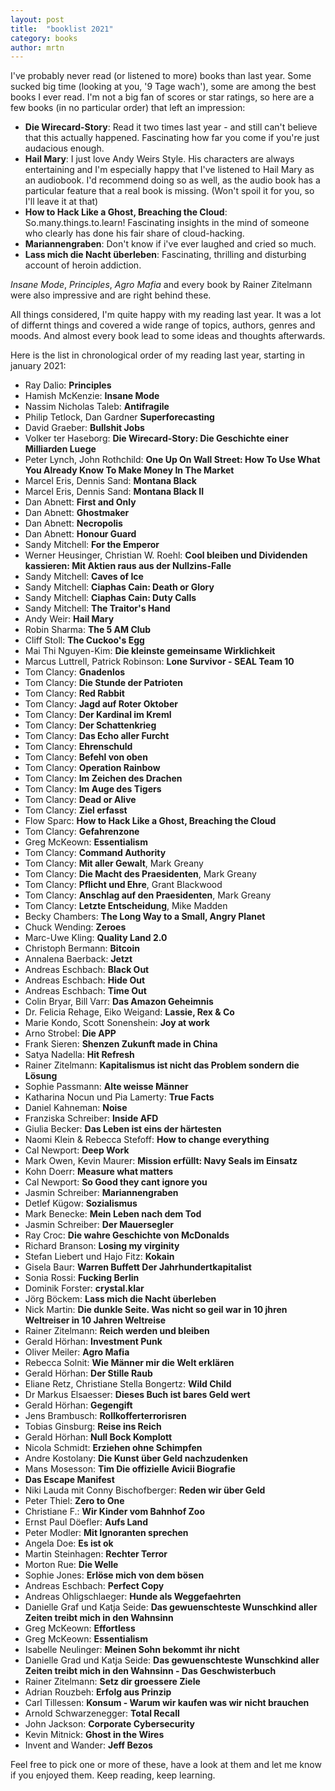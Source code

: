 ```yaml
---
layout: post
title:  "booklist 2021"
category: books
author: mrtn
---
```


I've probably never read (or listened to more) books than last year. Some sucked big time (looking at you, '9 Tage wach'), some are among the best books I ever read. I'm not a big fan of scores or star ratings, so here are a few books (in no particular order) that left an impression: 

- **Die Wirecard-Story**: Read it two times last year - and still can't believe that this actually happened. Fascinating how far you come if you're just audacious enough. 
- **Hail Mary**: I just love Andy Weirs Style. His characters are always entertaining and I'm especially happy that I've listened to Hail Mary as an audiobook. I'd recommend doing so as well, as the audio book has a particular feature that a real book is missing. (Won't spoil it for you, so I'll leave it at that)
- **How to Hack Like a Ghost, Breaching the Cloud**: So.many.things.to.learn! Fascinating insights in the mind of someone who clearly has done his fair share of cloud-hacking. 
- **Mariannengraben**: Don't know if i've ever laughed and cried so much. 
- **Lass mich die Nacht überleben**: Fascinating, thrilling and disturbing account of heroin addiction. 
 
*Insane Mode*, *Principles*, *Agro Mafia* and every book by Rainer Zitelmann were also impressive and are right behind these. 


All things considered, I'm quite happy with my reading last year. It was a lot of differnt things and covered a wide range of topics, authors, genres and moods. And almost every book lead to some ideas and thoughts afterwards. 

Here is the list in chronological order of my reading last year, starting in january 2021: 
 

- Ray Dalio: **Principles**
- Hamish McKenzie: **Insane Mode**
- Nassim Nicholas Taleb: **Antifragile**
- Philip Tetlock, Dan Gardner **Superforecasting**
- David Graeber: **Bullshit Jobs**
- Volker ter Haseborg: **Die Wirecard-Story: Die Geschichte einer Milliarden Luege**
- Peter Lynch, John Rothchild: **One Up On Wall Street: How To Use What You Already Know To Make Money In The Market**
- Marcel Eris, Dennis Sand: **Montana Black**
- Marcel Eris, Dennis Sand: **Montana Black II**
- Dan Abnett: **First and Only**
- Dan Abnett: **Ghostmaker**
- Dan Abnett: **Necropolis**
- Dan Abnett: **Honour Guard**
- Sandy Mitchell: **For the Emperor**
- Werner Heusinger, Christian W. Roehl: **Cool bleiben und Dividenden kassieren: Mit Aktien raus aus der Nullzins-Falle**
- Sandy Mitchell: **Caves of Ice**
- Sandy Mitchell: **Ciaphas Cain: Death or Glory**
- Sandy Mitchell: **Ciaphas Cain: Duty Calls**
- Sandy Mitchell: **The Traitor's Hand**
- Andy Weir: **Hail Mary**
- Robin Sharma: **The 5 AM Club**
- Cliff Stoll: **The Cuckoo's Egg**
- Mai Thi Nguyen-Kim: **Die kleinste gemeinsame Wirklichkeit**
- Marcus Luttrell, Patrick Robinson: **Lone Survivor - SEAL Team 10**
- Tom Clancy: **Gnadenlos**
- Tom Clancy: **Die Stunde der Patrioten**
- Tom Clancy: **Red Rabbit**
- Tom Clancy: **Jagd auf Roter Oktober**
- Tom Clancy: **Der Kardinal im Kreml**
- Tom Clancy: **Der Schattenkrieg**
- Tom Clancy: **Das Echo aller Furcht**
- Tom Clancy: **Ehrenschuld**
- Tom Clancy: **Befehl von oben**
- Tom Clancy: **Operation Rainbow**
- Tom Clancy: **Im Zeichen des Drachen**
- Tom Clancy: **Im Auge des Tigers**
- Tom Clancy: **Dead or Alive**
- Tom Clancy: **Ziel erfasst**
- Flow Sparc: **How to Hack Like a Ghost, Breaching the Cloud**
- Tom Clancy: **Gefahrenzone**
- Greg McKeown: **Essentialism**
- Tom Clancy: **Command Authority**
- Tom Clancy: **Mit aller Gewalt**, Mark Greany
- Tom Clancy: **Die Macht des Praesidenten**, Mark Greany
- Tom Clancy: **Pflicht und Ehre**, Grant Blackwood
- Tom Clancy: **Anschlag auf den Praesidenten**, Mark Greany
- Tom Clancy: **Letzte Entscheidung**, Mike Madden
- Becky Chambers: **The Long Way to a Small, Angry Planet**
- Chuck Wending: **Zeroes**
- Marc-Uwe Kling: **Quality Land 2.0**
- Christoph Bermann: **Bitcoin**
- Annalena Baerback: **Jetzt**
- Andreas Eschbach: **Black Out** 
- Andreas Eschbach: **Hide Out** 
- Andreas Eschbach: **Time Out**
- Colin Bryar, Bill Varr: **Das Amazon Geheimnis**
- Dr. Felicia Rehage, Eiko Weigand: **Lassie, Rex & Co**
- Marie Kondo, Scott Sonenshein: **Joy at work**
- Arno Strobel: **Die APP**
- Frank Sieren: **Shenzen Zukunft made in China**
- Satya Nadella: **Hit Refresh**
- Rainer Zitelmann: **Kapitalismus ist nicht das Problem sondern die Lösung**
- Sophie Passmann: **Alte weisse Männer**
- Katharina Nocun und Pia Lamerty: **True Facts**
- Daniel Kahneman: **Noise**
- Franziska Schreiber: **Inside AFD**
- Giulia Becker: **Das Leben ist eins der härtesten**
- Naomi Klein & Rebecca Stefoff: **How to change everything**
- Cal Newport: **Deep Work**
- Mark Owen,  Kevin Maurer: **Mission erfüllt: Navy Seals im Einsatz**
- Kohn Doerr: **Measure what matters**
- Cal Newport: **So Good they cant ignore you**
- Jasmin Schreiber: **Mariannengraben**
- Detlef Kügow: **Sozialismus**
- Mark Benecke: **Mein Leben nach dem Tod**
- Jasmin Schreiber: **Der Mauersegler**
- Ray Croc: **Die wahre Geschichte von McDonalds**
- Richard Branson: **Losing my virginity**
- Stefan Liebert und Hajo Fitz: **Kokain**
- Gisela Baur: **Warren Buffett Der Jahrhundertkapitalist**
- Sonia Rossi: **Fucking Berlin**
- Dominik Forster: **crystal.klar**
- Jörg Böckem: **Lass mich die Nacht überleben**
- Nick Martin: **Die dunkle Seite. Was nicht so geil war in 10 jhren Weltreiser in 10 Jahren Weltreise**
- Rainer Zitelmann: **Reich werden und bleiben**
- Gerald Hörhan: **Investment Punk**
- Oliver Meiler: **Agro Mafia**
- Rebecca Solnit: **Wie Männer mir die Welt erklären**
- Gerald Hörhan: **Der Stille Raub**
- Eliane Retz, Christiane Stella Bongertz: **Wild Child**
- Dr Markus Elsaesser: **Dieses Buch ist bares Geld wert**
- Gerald Hörhan: **Gegengift**
- Jens Brambusch: **Rollkofferterrorisren**
- Tobias Ginsburg: **Reise ins Reich**
- Gerald Hörhan: **Null Bock Komplott**
- Nicola Schmidt: **Erziehen ohne Schimpfen**
- Andre Kostolany: **Die Kunst über Geld nachzudenken**
- Mans Mosesson: **Tim Die offizielle Avicii Biografie**
- **Das Escape Manifest**
- Niki Lauda mit Conny Bischofberger: **Reden wir über Geld**
- Peter Thiel: **Zero to One**
- Christiane F.: **Wir Kinder vom Bahnhof Zoo**
- Ernst Paul Döefler: **Aufs Land**
- Peter Modler: **Mit Ignoranten sprechen**
- Angela Doe: **Es ist ok**
- Martin Steinhagen: **Rechter Terror**
- Morton Rue: **Die Welle**
- Sophie Jones: **Erlöse mich von dem bösen**
- Andreas Eschbach: **Perfect Copy**
- Andreas Ohligschlaeger: **Hunde als Weggefaehrten**
- Danielle Graf und Katja Seide: **Das gewuenschteste Wunschkind aller Zeiten treibt mich in den Wahnsinn**
- Greg McKeown: **Effortless**
- Greg McKeown: **Essentialism**
- Isabelle Neulinger: **Meinen Sohn bekommt ihr nicht**
- Danielle Grad und Katja Seide: **Das gewuenschteste Wunschkind aller Zeiten treibt mich in den Wahnsinn - Das Geschwisterbuch**
- Rainer Zitelmann: **Setz dir groessere Ziele**
- Adrian Rouzbeh: **Erfolg aus Prinzip**
- Carl Tillessen: **Konsum - Warum wir kaufen was wir nicht brauchen**
- Arnold Schwarzenegger: **Total Recall**
- John Jackson: **Corporate Cybersecurity**
- Kevin Mitnick: **Ghost in the Wires**
- Invent and Wander: **Jeff Bezos**

Feel free to pick one or more of these, have a look at them and let me know if you enjoyed them. Keep reading, keep learning.
